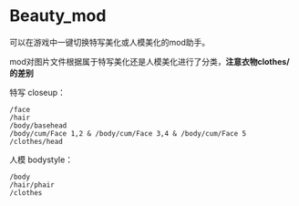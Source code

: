 # Beauty_mod
 可以在游戏中一键切换特写美化或人模美化的mod助手。



mod对图片文件根据属于特写美化还是人模美化进行了分类，**注意衣物clothes/的差别**

特写 closeup：

```
/face
/hair
/body/basehead
/body/cum/Face 1,2 & /body/cum/Face 3,4 & /body/cum/Face 5
/clothes/head
```



人模 bodystyle：

```
/body
/hair/phair
/clothes
```

